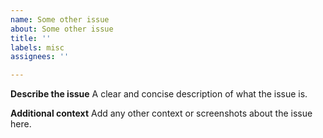 ```yaml
---
name: Some other issue
about: Some other issue
title: ''
labels: misc
assignees: ''

---
```


**Describe the issue**
A clear and concise description of what the issue is.

**Additional context**
Add any other context or screenshots about the issue here.

